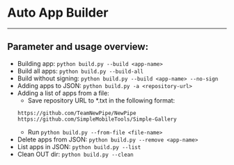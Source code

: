 # **Auto App Builder**

---

## Parameter and usage overview:

- Building app:
  `python build.py --build <app-name>`
- Build all apps:
  `python build.py --build-all`
- Build without signing:
  `python build.py --build <app-name> --no-sign`
- Adding apps to JSON:
  `python build.py -a <repository-url>`
- Adding a list of apps from a file:
  - Save repository URL to \*.txt in the following format:
  ```
  https://github.com/TeamNewPipe/NewPipe
  https://github.com/SimpleMobileTools/Simple-Gallery
  ```
  - Run `python build.py --from-file <file-name>`
- Delete apps from JSON:
  `python build.py --remove <app-name>`
- List apps in JSON:
  `python build.py --list`
- Clean OUT dir:
  `python build.py --clean`